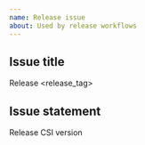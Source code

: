 ```yaml
---
name: Release issue
about: Used by release workflows
---
```


## Issue title

Release <release_tag>

## Issue statement

Release CSI version <version>
